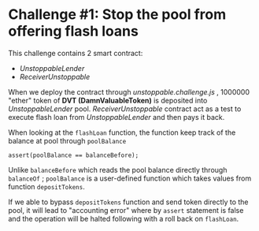 # Challenge #1: Stop the pool from offering flash loans

This challenge contains 2 smart contract:
- *UnstoppableLender*
- *ReceiverUnstoppable*

When we deploy the contract through *unstoppable.challenge.js* , 1000000 "ether" token of **DVT (DamnValuableToken)** is deposited into *UnstoppableLender* pool. *ReceiverUnstoppable* contract act as a test to execute flash loan from *UnstoppableLender* and then pays it back.

When looking at the `flashLoan` function, the function keep track of the balance at pool through `poolBalance`
```
assert(poolBalance == balanceBefore);
```
Unlike `balanceBefore` which reads the pool balance directly through `balanceOf` ; `poolBalance` is a user-defined function which takes values from function `depositTokens`.

If we able to bypass `depositTokens` function and send token directly to the pool, it will lead to "accounting error" where by `assert` statement is false and the operation will be halted following with a roll back on `flashLoan`.